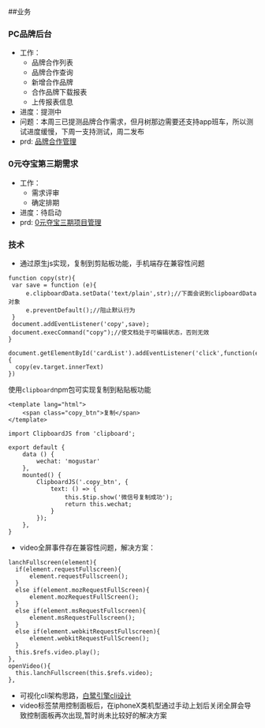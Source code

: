 ##业务

### PC品牌后台

* 工作：
    * 品牌合作列表
    * 品牌合作查询
    * 新增合作品牌
    * 合作品牌下载报表
    * 上传报表信息
* 进度：提测中
* 问题：本周三已提测品牌合作需求，但月树那边需要还支持app班车，所以测试进度缓慢，下周一支持测试，周二发布
* prd: [品牌合作管理](http://pmo.meili-inc.com/PMO/DM#pmoDetail?issueKey=REQUIRE-24864)


### 0元夺宝第三期需求

* 工作：
    * 需求评审
    * 确定排期
* 进度：待启动
* prd: [0元夺宝三期项目管理](http://pmo.meili-inc.com/PMO/PM#home/MLUOB)


### 技术

* 通过原生js实现，复制到剪贴板功能，手机端存在兼容性问题

```
function copy(str){
 var save = function (e){
     e.clipboardData.setData('text/plain',str);//下面会说到clipboardData对象
     e.preventDefault();//阻止默认行为
 }
 document.addEventListener('copy',save);
 document.execCommand("copy");//使文档处于可编辑状态，否则无效
}
     
document.getElementById('cardList').addEventListener('click',function(ev){
  copy(ev.target.innerText)
})     
```

使用`clipboard`npm包可实现复制到粘贴板功能


```
<template lang="html">
    <span class="copy_btn">复制</span>
</template>

import ClipboardJS from 'clipboard';

export default {
    data () {
        wechat: 'mogustar'
    },
    mounted() {
        ClipboardJS('.copy_btn', {
            text: () => {
                this.$tip.show('微信号复制成功');
                return this.wechat;
            }
        });
    },
}
```

* video全屏事件存在兼容性问题，解决方案：

```
lanchFullscreen(element){
  if(element.requestFullscreen){
      element.requestFullscreen();
  }
  else if(element.mozRequestFullScreen){
      element.mozRequestFullScreen();
  }
  else if(element.msRequestFullscreen){
      element.msRequestFullscreen();
  }
  else if(element.webkitRequestFullscreen){
      element.webkitRequestFullScreen();
  }
  this.$refs.video.play();
},
openVideo(){
  this.lanchFullscreen(this.$refs.video);
},
```

* 可视化cli架构思路，[白鹭引擎cli设计](http://galaxy.meili-inc.com/a/game/megret-docs/)
* video标签禁用控制面板后，在iphoneX类机型通过手动上划后关闭全屏会导致控制面板再次出现,暂时尚未比较好的解决方案


